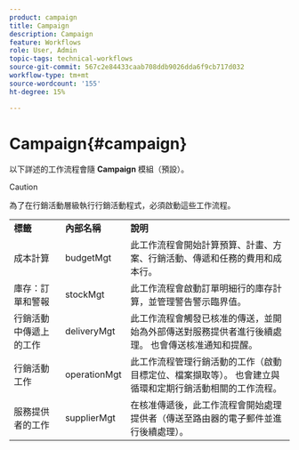 ```yaml
---
product: campaign
title: Campaign
description: Campaign
feature: Workflows
role: User, Admin
topic-tags: technical-workflows
source-git-commit: 567c2e84433caab708ddb9026dda6f9cb717d032
workflow-type: tm+mt
source-wordcount: '155'
ht-degree: 15%

---
```



# Campaign{#campaign}

以下詳述的工作流程會隨 **Campaign** 模組（預設）。

>[!CAUTION]
>
>為了在行銷活動層級執行行銷活動程式，必須啟動這些工作流程。

<table> 
 <tbody> 
  <tr> 
   <td> <strong>標籤</strong><br /> </td> 
   <td> <strong>內部名稱</strong><br /> </td> 
   <td> <strong>說明</strong><br /> </td> 
  </tr> 
  <tr> 
   <td> <span class="uicontrol">成本計算</span> <br /> </td> 
   <td> <span class="uicontrol">budgetMgt</span> <br /> </td> 
   <td> 此工作流程會開始計算預算、計畫、方案、行銷活動、傳遞和任務的費用和成本行。<br /> </td> 
  </tr> 
  <tr> 
   <td> <span class="uicontrol">庫存：訂單和警報</span> <br /> </td> 
   <td> <span class="uicontrol">stockMgt</span> <br /> </td> 
   <td> 此工作流程會啟動訂單明細行的庫存計算，並管理警告警示臨界值。<br /> </td> 
  </tr> 
  <tr> 
   <td> <span class="uicontrol">行銷活動中傳遞上的工作</span> <br /> </td> 
   <td> <span class="uicontrol">deliveryMgt</span> <br /> </td> 
   <td> 此工作流程會觸發已核准的傳送，並開始為外部傳送對服務提供者進行後續處理。 也會傳送核准通知和提醒。<br /> </td> 
  </tr> 
  <tr> 
   <td> <span class="uicontrol">行銷活動工作</span> <br /> </td> 
   <td> <span class="uicontrol">operationMgt</span> <br /> </td> 
   <td> 此工作流程管理行銷活動的工作（啟動目標定位、檔案擷取等）。 也會建立與循環和定期行銷活動相關的工作流程。<br /> </td> 
  </tr> 
  <tr> 
   <td> <span class="uicontrol">服務提供者的工作</span> <br /> </td> 
   <td> <span class="uicontrol">supplierMgt</span> <br /> </td> 
   <td> 在核准傳遞後，此工作流程會開始處理提供者（傳送至路由器的電子郵件並進行後續處理）。 <br /> </td> 
  </tr> 
 </tbody> 
</table>

